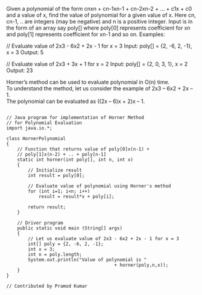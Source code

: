 Given a polynomial of the form cnxn + cn-1xn-1 + cn-2xn-2 + … + c1x + c0 and a value of x, find the value of polynomial for a given value of x. Here cn, cn-1, .. are integers (may be negative) and n is a positive integer.
Input is in the form of an array say poly[] where poly[0] represents coefficient for xn and poly[1] represents coefficient for xn-1 and so on.
Examples: 

// Evaluate value of 2x3 - 6x2 + 2x - 1 for x = 3
Input: poly[] = {2, -6, 2, -1}, x = 3
Output: 5

// Evaluate value of 2x3 + 3x + 1 for x = 2
Input: poly[] = {2, 0, 3, 1}, x = 2
Output: 23



Horner’s method can be used to evaluate polynomial in O(n) time. <br/>
To understand the method, let us consider the example of 2x3 – 6x2 + 2x – 1. <br/>
The polynomial can be evaluated as ((2x – 6)x + 2)x – 1. <br/>


```

// Java program for implementation of Horner Method
// for Polynomial Evaluation
import java.io.*;
 
class HornerPolynomial
{
    // Function that returns value of poly[0]x(n-1) +
    // poly[1]x(n-2) + .. + poly[n-1]
    static int horner(int poly[], int n, int x)
    {
        // Initialize result
        int result = poly[0]; 
  
        // Evaluate value of polynomial using Horner's method
        for (int i=1; i<n; i++)
            result = result*x + poly[i];
  
        return result;
    }
     
    // Driver program
    public static void main (String[] args)
    {
        // Let us evaluate value of 2x3 - 6x2 + 2x - 1 for x = 3
        int[] poly = {2, -6, 2, -1};
        int x = 3;
        int n = poly.length;
        System.out.println("Value of polynomial is "
                                        + horner(poly,n,x));
    }
}
 
// Contributed by Pramod Kumar
```
